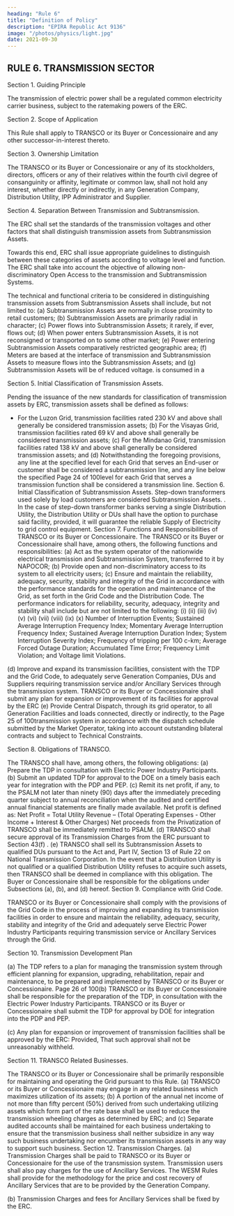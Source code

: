 ```yaml
---
heading: "Rule 6"
title: "Definition of Policy"
description: "EPIRA Republic Act 9136"
image: "/photos/physics/light.jpg"
date: 2021-09-30
---
```



## RULE 6. TRANSMISSION SECTOR

Section 1. Guiding Principle

The transmission of electric power <!-- is affected with public interest and --> shall be a regulated common electricity carrier business, subject to the ratemaking powers of the ERC.

Section 2. Scope of Application

This Rule shall apply to TRANSCO or its Buyer or Concessionaire and any other successor-in-interest thereto.

Section 3. Ownership Limitation

The TRANSCO or its Buyer or Concessionaire or any of its stockholders, directors, officers or any of their relatives within the fourth civil degree of consanguinity or affinity, legitimate or common law, shall not hold any interest, whether directly or indirectly, in any Generation Company, Distribution Utility, IPP Administrator and Supplier.

Section 4. Separation Between Transmission and Subtransmission.

The ERC shall set the standards of the transmission voltages and other factors that shall distinguish transmission assets from Subtransmission Assets. 

Towards this end, ERC shall issue appropriate guidelines to distinguish between these categories of assets according to voltage level and function. The ERC shall take into account the objective of allowing non-
discriminatory Open Access to the transmission and Subtransmission Systems.

The technical and functional criteria to be considered in distinguishing transmission assets from Subtransmission Assets shall include, but not limited to:
(a) Subtransmission Assets are normally in close proximity to retail
customers;
(b) Subtransmission Assets are primarily radial in character;
(c) Power flows into Subtransmission Assets; it rarely, if ever, flows out;
(d) When power enters Subtransmission Assets, it is not reconsigned or
transported on to some other market;
(e) Power entering Subtransmission Assets
comparatively restricted geographic area;
(f) Meters are based at the interface of transmission and
Subtransmission Assets to measure flows into the Subtransmission
Assets; and
(g) Subtransmission Assets will be of reduced voltage.
is consumed in a

Section 5. Initial Classification of Transmission Assets.

Pending the issuance of the new standards for classification of transmission assets by ERC, transmission assets shall be defined as follows:

- For the Luzon Grid, transmission facilities rated 230 kV and above shall generally be considered transmission assets;
(b) For the Visayas Grid, transmission facilities rated 69 kV and above
shall generally be considered transmission assets;
(c) For the Mindanao Grid, transmission facilities rated 138 kV and
above shall generally be considered transmission assets; and
(d) Notwithstanding the foregoing provisions, any line at the specified
level for each Grid that serves an End-user or customer shall be
considered a subtransmission line, and any line below the specified
Page 24 of 100level for each Grid that serves a transmission function shall be
considered a transmission line.
Section 6. Initial Classification of Subtransmission Assets.
Step-down transformers used solely by load customers are considered
Subtransmission Assets. .
In the case of step-down transformer banks serving a single Distribution
Utility, the Distribution Utility or DUs shall have the option
to purchase said facility, provided, it will guarantee the reliable Supply of
Electricity to grid control equipment.
Section 7.
Functions and Responsibilities of TRANSCO or its
Buyer or Concessionaire.
The TRANSCO or its Buyer or Concessionaire shall have, among others, the
following functions and responsibilities:
(a) Act as the system operator of the nationwide electrical transmission
and Subtransmission System, transferred to it by NAPOCOR;
(b) Provide open and non-discriminatory access to its system to all
electricity users;
(c) Ensure and maintain the reliability, adequacy, security, stability and
integrity of the Grid in accordance with the performance standards for
the operation and maintenance of the Grid, as set forth in the Grid
Code and the Distribution Code.
The performance indicators for reliability, security, adequacy, integrity
and stability shall include but are not limited to the following:
(i)
(ii)
(iii)
(iv)
(v)
(vi)
(vii)
(viii)
(ix)
(x)
Number of Interruption Events;
Sustained Average Interruption Frequency Index;
Momentary Average Interruption Frequency Index;
Sustained Average Interruption Duration Index;
System Interruption Severity Index;
Frequency of tripping per 100 c-km;
Average Forced Outage Duration;
Accumulated Time Error;
Frequency Limit Violation; and
Voltage limit Violations.

(d) Improve and expand its transmission facilities, consistent with the
TDP and the Grid Code, to adequately serve Generation Companies,
DUs and Suppliers requiring transmission service
and/or Ancillary Services through the transmission system.
TRANSCO or its Buyer or Concessionaire shall submit any plan for
expansion or improvement of its facilities for approval by the ERC
(e) Provide Central Dispatch, through its grid operator, to all Generation
Facilities and loads connected, directly or indirectly, to the
Page 25 of 100transmission system in accordance with the dispatch schedule
submitted by the Market Operator, taking into account outstanding
bilateral contracts and subject to Technical Constraints.

Section 8. Obligations of TRANSCO.

The TRANSCO shall have, among others, the following obligations:
(a) Prepare the TDP in consultation with Electric Power Industry
Participants.
(b) Submit an updated TDP for approval to the DOE on a timely basis
each year for integration with the PDP and PEP.
(c) Remit its net profit, if any, to the PSALM not later than ninety (90)
days after the immediately preceding quarter subject to annual
reconciliation when the audited and certified annual financial
statements are finally made available. Net profit is defined as:
Net Profit = Total Utility Revenue – (Total Operating Expenses - Other
Income + Interest & Other Charges)
Net proceeds from the Privatization of TRANSCO shall be immediately
remitted to PSALM.
(d) TRANSCO shall secure approval of its Transmission Charges from the
ERC pursuant to Section 43(f) .
(e) TRANSCO shall sell its Subtransmission Assets to qualified
DUs pursuant to the Act and, Part IV, Section 13 of
Rule 22 on National Transmission Corporation. In the event that a
Distribution Utility is not qualified or a qualified Distribution Utility
refuses to acquire such assets, then TRANSCO shall be deemed in
compliance with this obligation.
The Buyer or Concessionaire shall be responsible for the obligations under
Subsections (a), (b), and (d) hereof.
Section 9. Compliance with Grid Code.

TRANSCO or its Buyer or Concessionaire shall comply with the provisions of
the Grid Code in the process of improving and expanding its transmission
facilities in order to ensure and maintain the reliability, adequacy, security,
stability and integrity of the Grid and adequately serve Electric Power
Industry Participants requiring transmission service or Ancillary Services
through the Grid.

Section 10. Transmission Development Plan

(a)
The TDP refers to a plan for managing the transmission system
through efficient planning for expansion, upgrading, rehabilitation,
repair and maintenance, to be prepared and implemented by
TRANSCO or its Buyer or Concessionaire.
Page 26 of 100(b) TRANSCO or its Buyer or Concessionaire shall be responsible for the
preparation of the TDP, in consultation with the Electric Power
Industry Participants. TRANSCO or its Buyer or Concessionaire shall
submit the TDP for approval by DOE for integration into the PDP and
PEP.

(c) Any plan for expansion or improvement of transmission facilities shall
be approved by the ERC: Provided, That such approval shall not be
unreasonably withheld.

Section 11. TRANSCO Related Businesses.

The TRANSCO or its Buyer or Concessionaire shall be primarily responsible
for maintaining and operating the Grid pursuant to this Rule.
(a) TRANSCO or its Buyer or Concessionaire may engage in any related
business which maximizes utilization of its assets;
(b) A portion of the annual net income of not more than fifty percent
(50%) derived from such undertaking utilizing assets which form part
of the rate base shall be used to reduce the transmission wheeling
charges as determined by ERC; and
(c) Separate audited accounts shall be maintained for each business
undertaking to ensure that the transmission business shall neither
subsidize in any way such business undertaking nor encumber its
transmission assets in any way to support such business.
Section 12. Transmission Charges.
(a) Transmission Charges shall be paid to TRANSCO or its Buyer or
Concessionaire for the use of the transmission system. Transmission
users shall also pay charges for the use of Ancillary Services. The
WESM Rules shall provide for the methodology for the price and cost
recovery of Ancillary Services that are to be provided by the
Generation Company.

(b) Transmission Charges and fees for Ancillary Services shall be fixed by
the ERC.